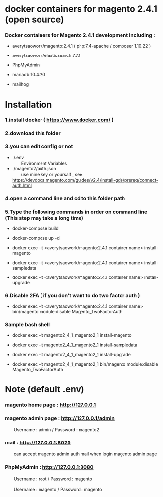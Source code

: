 # docker containers for magento 2.4.1 (open source)
### Docker containers for Magento 2.4.1 development including :

* averytsaowork/magento:2.4.1 ( php:7.4-apache / composer 1.10.22 )  
  
* averytsaowork/elasticsearch:7.7.1  
  
* PhpMyAdmin  
  
* mariadb:10.4.20  
  
* mailhog  
  
  
# Installation
### 1.install docker ( https://www.docker.com/ )
### 2.download this folder
### 3.you can edit config or not
* ./.env  
  　　Environment Variables  
* ./magento2/auth.json  
  　　use mine key or yoursalf , see https://devdocs.magento.com/guides/v2.4/install-gde/prereq/connect-auth.html  
### 4.open a command line and cd to this folder path
### 5.Type the following commands in order on command line (This step may take a long time)
  * docker-compose build  
  
  * docker-compose up -d  
  
  * docker exec -it <averytsaowork/magento:2.4.1 container name> install-magento  
  
  * docker exec -it <averytsaowork/magento:2.4.1 container name> install-sampledata  
  
  * docker exec -it <averytsaowork/magento:2.4.1 container name> install-upgrade  
  
### 6.Disable 2FA ( if you don't want to do two factor auth )
  * docker exec -it <averytsaowork/magento:2.4.1 container name> bin/magento module:disable Magento_TwoFactorAuth  
  
### Sample bash shell
  * docker exec -it magento2_4_1_magento2_1 install-magento  
  
  * docker exec -it magento2_4_1_magento2_1 install-sampledata  
  
  * docker exec -it magento2_4_1_magento2_1 install-upgrade  
  
  * docker exec -it magento2_4_1_magento2_1 bin/magento module:disable Magento_TwoFactorAuth  
  
  
# Note (default .env)
### magento home page : http://127.0.0.1
### magento admin page : http://127.0.0.1/admin
  　　Username : admin / Password : magento2  
### mail : http://127.0.0.1:8025
  　　can accept magento admin auth mail when login magento admin page
### PhpMyAdmin : http://127.0.0.1:8080
  　　Username : root / Password : magento  
  
  　　Username : magento / Password : magento
